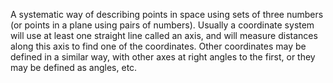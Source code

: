 A systematic way of describing points in space using sets of three
numbers (or points in a plane using pairs of numbers). Usually a
coordinate system will use at least one straight line called an axis,
and will measure distances along this axis to find one of the
coordinates. Other coordinates may be defined in a similar way, with
other axes at right angles to the first, or they may be defined as
angles, etc.
